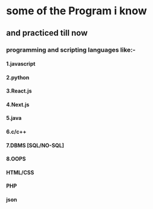    # some of the Program i know
## and practiced till now
### programming and scripting languages like:-
#### 1.javascript

#### 2.python

#### 3.React.js

#### 4.Next.js

#### 5.java

#### 6.c/c++

#### 7.DBMS [SQL/NO-SQL]

#### 8.OOPS

#### HTML/CSS

#### PHP

#### json
